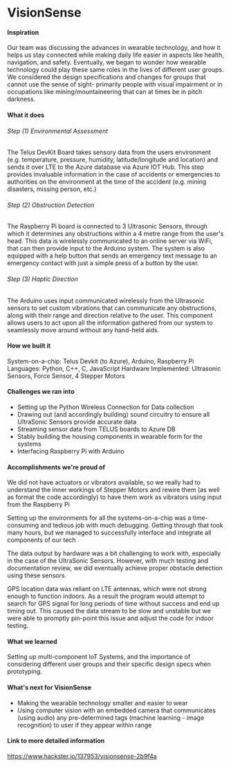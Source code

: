 # VisionSense

#### Inspiration
Our team was discussing the advances in wearable technology, and how it helps us stay connected while making daily life easier in aspects like health, navigation, and safety. Eventually, we began to wonder how wearable technology could play these same roles in the lives of different user groups. We considered the design specifications and changes for groups that cannot use the sense of sight- primarily people with visual impairment or in occupations like mining/mountaineering that can at times be in pitch darkness.

#### What it does

###### Step (1) Environmental Assessment

The Telus DevKit Board takes sensory data from the users environment (e.g. temperature, pressure, humidity, latitude/longitude and location) and sends it over LTE to the Azure database via Azure IOT Hub. This step provides invaluable information in the case of accidents or emergencies to authorities on the environment at the time of the accident (e.g. mining disasters, missing person, etc.)

###### Step (2) Obstruction Detection

The Raspberry Pi board is connected to 3 Ultrasonic Sensors, through which it determines any obstructions within a 4 metre range from the user's head. This data is wirelessly communicated to an online server via WiFi, that can then provide input to the Arduino system. The system is also equipped with a help button that sends an emergency text message to an emergency contact with just a simple press of a button by the user.

###### Step (3) Haptic Direction

The Arduino uses input communicated wirelessly from the Ultrasonic sensors to set custom vibrations that can communicate any obstructions, along with their range and direction relative to the user. This component allows users to act upon all the information gathered from our system to seamlessly move around without any hand-held aids.

#### How we built it
System-on-a-chip: Telus Devkit (to Azure), Arduino, Raspberry Pi
Languages: Python, C++, C, JavaScript Hardware Implemented: Ultrasonic Sensors, Force Sensor, 4 Stepper Motors

#### Challenges we ran into
- Setting up the Python Wireless Connection for Data collection
- Drawing out (and accordingly building) sound circuitry to ensure all UltraSonic Sensors provide accurate data
- Streaming sensor data from TELUS boards to Azure DB
- Stably building the housing components in wearable form for the systems
- Interfacing Raspberry Pi with Arduino

#### Accomplishments we're proud of
We did not have actuators or vibrators available, so we really had to understand the inner workings of Stepper Motors and rewire them (as well as format the code accordingly) to have them work as vibrators using input from the Raspberry Pi

Setting up the environments for all the systems-on-a-chip was a time-consuming and tedious job with much debugging. Getting through that took many hours, but we managed to successfully interface and integrate all components of our tech

The data output by hardware was a bit challenging to work with, especially in the case of the UltraSonic Sensors. However, with much testing and documentation review, we did eventually achieve proper obstacle detection using these sensors.

GPS location data was reliant on LTE antennas, which were not strong enough to function indoors. As a result the program would attempt to search for GPS signal for long periods of time without success and end up timing out. This caused the data stream to be slow and unstable but we were able to promptly pin-point this issue and adjust the code for indoor testing.

#### What we learned
Setting up multi-component IoT Systems, and the importance of considering different user groups and their specific design specs when prototyping.

#### What's next for VisionSense
- Making the wearable technology smaller and easier to wear
- Using computer vision with an embedded camera that communicates (using audio) any pre-determined tags (machine learning - image recognition) to user if they appear within range

#### Link to more detailed information
https://www.hackster.io/137953/visionsense-2b9f4a
